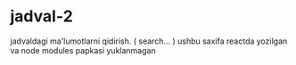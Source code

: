 # jadval-2
jadvaldagi ma'lumotlarni qidirish. ( search... ) ushbu saxifa reactda yozilgan va node modules papkasi yuklanmagan
